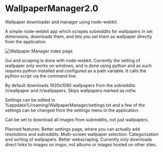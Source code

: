 # WallpaperManager2.0
Wallpaper downloader and manager using node-webkit.

A simple node-webkit app which scrapes subreddits for wallpapers in set dimensions, downloads them, and lets you set them as wallpaper directly from the application.

![Wallpaper Manager index page](http://i.imgur.com/L37pyJ7.png)

Gui and scraping is done with node-webkit. Currently the setting of wallpaper only works on windows, and is done using python and as such requires python installed and configured as a path variable. It calls the python script via the command line.

By default downloads 1920x1080 wallpapers from the subreddits /r/wallpaper and /r/wallpapers. Skips wallpapers marked as nsfw.

Settings can be edited in
%appdata%/roaming/WallpaperManager/settings.txt
and a few of the settings can be changed from the settings menu in the application.

Can be set to download all images from subreddits, not just wallpapers.

Planned features:
Better settings page, where you can actually add resolutions and subreddits.
Multi-screen wallpaper selection.
Categorization and sorting of wallpapers.
Better webscraping. Currently only downloads direct links to images on imgur, not albums or images hosted on other sites.
